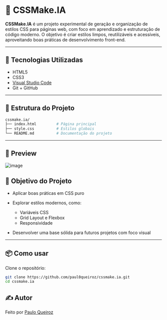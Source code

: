 
# 🎨 CSSMake.IA

**CSSMake.IA** é um projeto experimental de geração e organização de estilos CSS para páginas web, com foco em aprendizado e estruturação de código moderno. O objetivo é criar estilos limpos, reutilizáveis e acessíveis, aproveitando boas práticas de desenvolvimento front-end.

---

## 🚀 Tecnologias Utilizadas

- HTML5
- CSS3
- [Visual Studio Code](https://code.visualstudio.com/)
- Git + GitHub

---

## 📁 Estrutura do Projeto

```bash
cssmake.ia/
├── index.html         # Página principal
├── style.css          # Estilos globais
└── README.md          # Documentação do projeto
````

---

## 📸 Preview
![image](https://github.com/user-attachments/assets/e508d074-8c7a-42ec-adf5-d79bc8375f4e)


## 🎯 Objetivo do Projeto

* Aplicar boas práticas em CSS puro
* Explorar estilos modernos, como:

  * Variáveis CSS
  * Grid Layout e Flexbox
  * Responsividade
* Desenvolver uma base sólida para futuros projetos com foco visual

---

## 📦 Como usar

Clone o repositório:

```bash
git clone https://github.com/paul0queiroz/cssmake.ia.git
cd cssmake.ia
```

## ✍️ Autor

Feito por [Paulo Queiroz](https://github.com/paul0queiroz)


